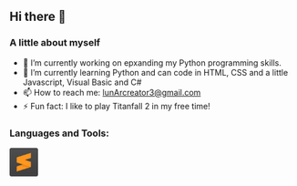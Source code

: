 ## Hi there 👋

### A little about myself

- 🔭 I’m currently working on epxanding my Python programming skills. 
- 🌱 I’m currently learning Python and can code in HTML, CSS and a little Javascript, Visual Basic and C# 
- 📫 How to reach me: lunArcreator3@gmail.com
- ⚡ Fun fact: I like to play Titanfall 2 in my free time!

### Languages and Tools:

<img width="50px" src="https://raw.githubusercontent.com/github/explore/80688e429a7d4ef2fca1e82350fe8e3517d3494d/topics/sublime-text/sublime-text.png"/>
